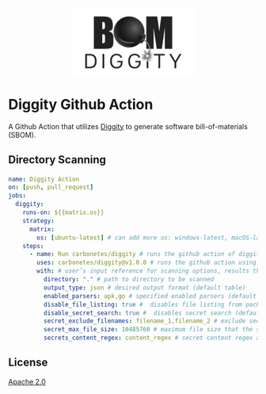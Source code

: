 <p align="center">
<img src="assets/diggity-black.png" style="display: block; margin-left: auto; margin-right: auto; width: 50%;">
</p>

# Diggity Github Action
A Github Action that utilizes [Diggity](https://github.com/carbonetes/diggity#readme) to generate software bill-of-materials (SBOM).
## Directory Scanning

```yaml
name: Diggity Action
on: [push, pull_request]
jobs:
  diggity:
    runs-on: ${{matrix.os}}
    strategy:
      matrix:
        os: [ubuntu-latest] # can add more os: windows-latest, macOS-latest
    steps:
      - name: Run carbonetes/diggity # runs the github action of diggity
        uses: carbonetes/diggity@v1.0.0 # runs the github action using this version
        with: # user’s input reference for scanning options, results that diggity-action supported.
          directory: "." # path to directory to be scanned
          output_type: json # desired output format (default table)
          enabled_parsers: apk,go # specified enabled parsers (default all)
          disable_file_listing: true #  disables file listing from package metadata (default false).
          disable_secret_search: true #  disables secret search (default false).
          secret_exclude_filenames: filename_1,filename_2 # exclude secret searching for each specified filenames.
          secret_max_file_size: 10485760 # maximum file size that the secret will search (default 10485760).
          secrets_content_regex: content_regex # secret content regex are searched within files that matches the provided regular expression.

```

## License

[Apache 2.0](https://choosealicense.com/licenses/apache-2.0/)